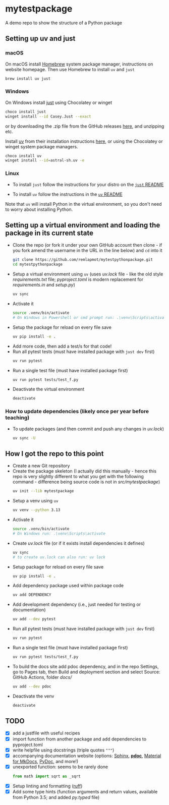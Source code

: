 # mytestpackage

A demo repo to show the structure of a Python package

## Setting up uv and just

### macOS

On macOS install [Homebrew](https://brew.sh/) system package manager, instructions on website homepage. Then use Homebrew to install `uv` and `just`

```sh
brew install uv just
```
  
### Windows

On Windows install [just](https://just.systems/man/en/) using Chocolatey or winget

```sh
choco install just
winget install --id Casey.Just --exact
```

or by downloading the .zip file from the GitHub releases [here](https://github.com/casey/just/releases/download/1.40.0/just-1.40.0-x86_64-pc-windows-msvc.zip), and unzipping etc.

Install [uv](https://docs.astral.sh/uv/) from their installation instructions [here](https://docs.astral.sh/uv/getting-started/installation/#__tabbed_1_2), or using the Chocolatey or winget system package managers.

```sh
choco install uv
winget install --id=astral-sh.uv -e
```

### Linux

* To install `just` follow the instructions for your distro on the [`just` README](https://github.com/casey/just?tab=readme-ov-file#linux)

* To install `uv` follow the instructions in the [`uv` README](https://docs.astral.sh/uv/getting-started/installation/#__tabbed_1_1)

Note that `uv` will install Python in the virtual environment, so you don't need to worry about installing Python.

## Setting up a virtual environment and loading the package in its current state

* Clone the repo (or fork it under your own GitHub account then clone - if you fork amend the username in the URL in the line below) and `cd` into it
  ```sh
  git clone https://github.com/remlapmot/mytestpythonpackage.git
  cd mytestpythonpackage
  ```
* Setup a virtual environment using `uv` (uses _uv.lock_ file - like the old style _requirements.txt_ file; _pyproject.toml_ is modern replacement for _requirements.in_ and _setup.py_)
  ```sh
  uv sync
  ```
* Activate it
  ```sh
  source .venv/bin/activate
  # On Windows in Powershell or cmd prompt run: .\venv\Scripts\activate
  ```
* Setup the package for reload on every file save
  ```sh
  uv pip install -e .
  ```
* Add more code, then add a test/s for that code!
* Run all pytest tests (must have installed package with `just dev` first)
  ```sh
  uv run pytest
  ```
* Run a single test file (must have installed package first)
  ```sh
  uv run pytest tests/test_f.py
  ```
* Deactivate the virtual environment
  ```sh
  deactivate
  ```

### How to update dependencies (likely once per year before teaching)

* To update packages (and then commit and push any changes in _uv.lock_)
  ```sh
  uv sync -U
  ```

## How I got the repo to this point

* Create a new Git repository
* Create the package skeleton (I actually did this manually - hence this repo is very slightly different to what you get with the following command - difference being source code is not in _src/mytestpackage_)
  ```sh
  uv init --lib mytestpackage
  ```
* Setup a venv using `uv`
  ```sh
  uv venv --python 3.13
  ```
* Activate it
  ```sh
  source .venv/bin/activate
  # On Windows run: .\venv\Scripts\activate
  ```
* Create _uv.lock_ file (or if it exists install dependencies it defines)
  ```sh
  uv sync
  # to create uv.lock can also run: uv lock
  ```
* Setup package for reload on every file save
  ```sh
  uv pip install -e .
  ```
* Add dependency package used within package code
  ```sh
  uv add DEPENDENCY
  ```
* Add development dependency (i.e., just needed for testing or documentation)
  ```sh
  uv add --dev pytest
  ```
* Run all pytest tests (must have installed package with `just dev` first)
  ```sh
  uv run pytest
  ```
* Run a single test file (must have installed package first)
  ```sh
  uv run pytest tests/test_f.py
  ```
* To build the docs site add pdoc dependency, and in the repo Settings, go to Pages tab, then Build and deployment section and select Source: GitHub Actions, folder _docs/_
  ```sh
  uv add --dev pdoc
  ```
* Deactivate the venv
  ```sh
  deactivate
  ```

## TODO

- [x] add a justfile with useful recipes
- [x] import function from another package and add dependencies to pyproject.toml
- [x] write helpfile using docstrings (triple quotes `"""`)
- [x] accompanying documentation website (options: [Sphinx](https://www.sphinx-doc.org/en/master/), **[pdoc](https://pdoc.dev/)**, [Material for MkDocs](https://squidfunk.github.io/mkdocs-material/), [PyDoc](https://docs.python.org/3/library/pydoc.html), and more!)
- [x] unexported function: seems to be rarely done
  ```python
  from math import sqrt as _sqrt
  ```
- [x] Setup linting and formatting ([ruff](https://docs.astral.sh/ruff/))
- [x] Add some type hints (function arguments and return values, available from Python 3.5; and added _py.typed_ file)
